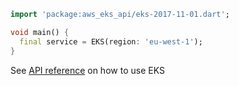 ```dart
import 'package:aws_eks_api/eks-2017-11-01.dart';

void main() {
  final service = EKS(region: 'eu-west-1');
}
```

See [API reference](https://pub.dev/documentation/aws_eks_api/latest/eks-2017-11-01/EKS-class.html) on how to use EKS
